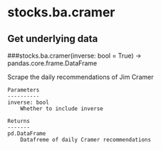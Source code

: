 # stocks.ba.cramer

## Get underlying data 
###stocks.ba.cramer(inverse: bool = True) -> pandas.core.frame.DataFrame

Scrape the daily recommendations of Jim Cramer

    Parameters
    ----------
    inverse: bool
        Whether to include inverse

    Returns
    -------
    pd.DataFrame
        Datafreme of daily Cramer recommendations
